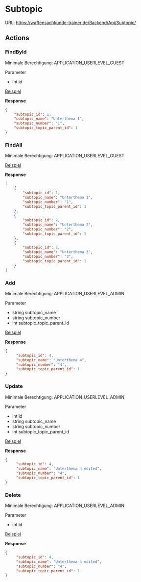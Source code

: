 # Subtopic

URL: https://waffensachkunde-trainer.de/Backend/Api/Subtopic/

## Actions

### FindById

Minimale Berechtigung: APPLICATION_USERLEVEL_GUEST

Parameter

* int id

[Beispiel](https://waffensachkunde-trainer.de/Backend/Api/Subtopic/?action=FindById&id=1&api_key=c0aa6c85ab5d92513398a28381c701e6)

**Response**

```json
{
    "subtopic_id": 1,
    "subtopic_name": "Unterthema 1",
    "subtopic_number": "1",
    "subtopic_topic_parent_id": 1
}
```

### FindAll

Minimale Berechtigung: APPLICATION_USERLEVEL_GUEST

[Beispiel](https://waffensachkunde-trainer.de/Backend/Api/Subtopic/?action=FindAll&api_key=c0aa6c85ab5d92513398a28381c701e6)

**Response**

```json
[
    {
        "subtopic_id": 1,
        "subtopic_name": "Unterthema 1",
        "subtopic_number": "1",
        "subtopic_topic_parent_id": 1
    },
    {
        "subtopic_id": 2,
        "subtopic_name": "Unterthema 2",
        "subtopic_number": "2",
        "subtopic_topic_parent_id": 1
    },
    {
        "subtopic_id": 2,
        "subtopic_name": "Unterthema 3",
        "subtopic_number": "3",
        "subtopic_topic_parent_id": 1
    }
]
```

### Add

Minimale Berechtigung: APPLICATION_USERLEVEL_ADMIN

Parameter

* string subtopic_name
* string subtopic_number
* int subtopic_topic_parent_id

[Beispiel](https://waffensachkunde-trainer.de/Backend/Api/Subtopic/?action=Add&subtopic_name=Thema%204&api_key=c0aa6c85ab5d92513398a28381c701e6)

**Response**

```json
{
     "subtopic_id": 4,
     "subtopic_name": "Unterthema 4",
     "subtopic_number": "4",
     "subtopic_topic_parent_id": 1
}
```

### Update

Minimale Berechtigung: APPLICATION_USERLEVEL_ADMIN

Parameter

* int id
* string subtopic_name
* string subtopic_number
* int subtopic_topic_parent_id

[Beispiel](https://waffensachkunde-trainer.de/Backend/Api/Subtopic/?action=Update&id=4&subtopic_name=Erstes%20Thema&api_key=c0aa6c85ab5d92513398a28381c701e6)

**Response**

```json
{
     "subtopic_id": 4,
     "subtopic_name": "Unterthema 4 edited",
     "subtopic_number": "4",
     "subtopic_topic_parent_id": 1
}
```

### Delete

Minimale Berechtigung: APPLICATION_USERLEVEL_ADMIN

Parameter

* int id

[Beispiel](https://waffensachkunde-trainer.de/Backend/Api/Subtopic/?action=Delete&id=4&api_key=c0aa6c85ab5d92513398a28381c701e6)

**Response**

```json
{
     "subtopic_id": 4,
     "subtopic_name": "Unterthema 4 edited",
     "subtopic_number": "4",
     "subtopic_topic_parent_id": 1
}
```
